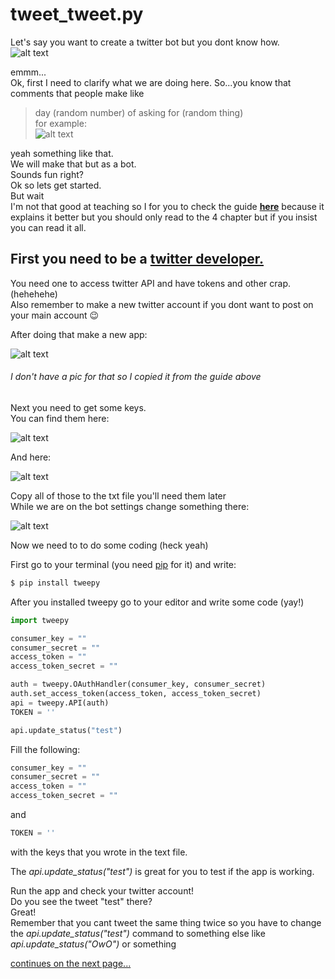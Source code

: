 # tweet_tweet.py

Let's say you want to create a twitter bot but you dont know how.<br/>
![alt text](https://i.kym-cdn.com/entries/icons/original/000/027/174/veggie.jpg)

emmm...<br/>
Ok, first I need to clarify what we are doing here. So...you know that comments that people make like

> day (random number) of asking for (random thing) <br/>
> for example:<br/>
>  ![alt text](https://media.discordapp.net/attachments/503263339615485952/834783557893357568/unknown.png)

yeah something like that.<br/>
We will make that but as a bot.<br/>
Sounds fun right?<br/>
Ok so lets get started.<br/>
But wait<br/> 
I'm not that good at teaching so I for you to check the guide [**here**](https://learn.g2.com/how-to-make-a-twitter-bot) 
because it explains it better but you should only read to the 4 chapter but if you insist you can read it all.

## First you need to be a [twitter developer.](https://developer.twitter.com/)<br/>

You need one to access twitter API and have tokens and other crap. (hehehehe)<br/>
Also remember to make a new twitter account if you dont want to post on your main account 😉<br/>

After doing that make a new app:

![alt text](https://learn.g2crowd.com/hs-fs/hubfs/create-twitter-app.png?width=502&name=create-twitter-app.png)
###### I don't have a pic for that so I copied it from the guide above

Next you need to get some keys. <br/>
You can find them here:<br/>

![alt text](https://media.discordapp.net/attachments/503263339615485952/834784784542072832/unknown.png?width=869&height=609)

And here:<br/>

![alt text](https://media.discordapp.net/attachments/503263339615485952/834785406670602250/unknown.png?width=891&height=609)

Copy all of those to the txt file you'll need them later<br/>
While we are on the bot settings change something there:

![alt text](https://media.discordapp.net/attachments/503263339615485952/834793286169395280/unknown.png)

Now we need to to do some coding (heck yeah)<br/>

First go to your terminal (you need [pip](https://pypi.org/project/pip/) for it) and write:
```bash
$ pip install tweepy
```
After you installed tweepy go to your editor and write some code (yay!)<br/>
```python 
import tweepy

consumer_key = ""
consumer_secret = ""
access_token = ""
access_token_secret = ""

auth = tweepy.OAuthHandler(consumer_key, consumer_secret)
auth.set_access_token(access_token, access_token_secret)
api = tweepy.API(auth)
TOKEN = ''

api.update_status("test")
```

Fill the following:
```python 
consumer_key = ""
consumer_secret = ""
access_token = ""
access_token_secret = ""
```
and 
```python
TOKEN = ''
```
with the keys that you wrote in the text file.

The *api.update_status("test")* is great for you to test if the app is working.

Run the app and check your twitter account!<br/>
Do you see the tweet "test" there?<br/>
Great!<br/>
Remember that you cant tweet the same thing twice so you have to change the *api.update_status("test")* command to something else like *api.update_status("OwO")* or something<br/>

  [continues on the next page...](/tweetnext.md)







